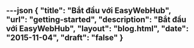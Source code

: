 ---json
{
"title": "Bắt đầu với EasyWebHub",
"url": "getting-started",
"description": "Bắt đầu với EasyWebHub",
"layout": "blog.html",
"date": "2015-11-04",
"draft": "false"
}
---
